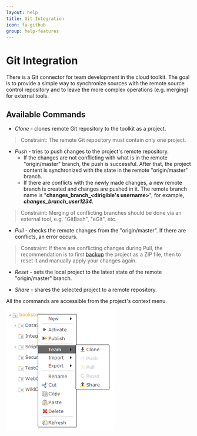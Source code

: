 ```yaml
---
layout: help
title: Git Integration
icon: fa-github
group: help-features
---
```


Git Integration
===

There is a Git connector for team development in the cloud toolkit. 
The goal is to provide a simple way to synchronize sources with the remote source control repository and to leave the more complex operations (e.g. merging) for external tools.


Available Commands
---


*	*Clone* - clones remote Git repository to the toolkit as a project.

> Constraint: The remote Git repository must contain only one project.

*	*Push* - tries to push changes to the project's remote repository. 
	* If the changes are not conflicting with what is in the remote "origin/master" branch, the push is successful. After that, the project content is synchronized with the state in the remote "origin/master" branch. 
	* If there are conflicts with the newly made changes, a new remote branch is created and changes are pushed in it. The remote branch name is "**changes_branch_<dirigible's username>**", for example, _**changes_branch_user1234**_.

> Constraint: Merging of conflicting branches should be done via an external tool, e.g. "GitBash", "eGit", etc.

*	*Pull* - checks the remote changes from the "origin/master". If there are conflicts, an error occurs.

> Constraint: If there are conflicting changes during Pull, the recommendation is to first [backup](backup.wiki) the project as a ZIP file, then to reset it and manually apply your changes again.


*	*Reset* - sets the local project to the latest state of the remote "origin/master" branch.

*	*Share* - shares the selected project to a remote repository.



All the commands are accessible from the project's context menu.

![Git](../samples/bookstore/101_books_git.png)
